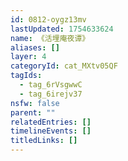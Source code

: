 ```yaml
---
id: 0812-oygz13mv
lastUpdated: 1754633624
name: 《活埋庵夜谭》
aliases: []
layer: 4
categoryId: cat_MXtv05QF
tagIds:
  - tag_6rVsgwwC
  - tag_6irejv37
nsfw: false
parent: ""
relatedEntries: []
timelineEvents: []
titledLinks: []
---
```


